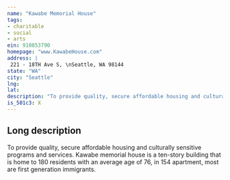 ```yaml
---
name: "Kawabe Memorial House"
tags:
- charitable
- social
- arts
ein: 910853790
homepage: "www.KawabeHouse.com"
address: |
 221 - 18TH Ave S, \nSeattle, WA 98144
state: "WA"
city: "Seattle"
lng: 
lat: 
description: "To provide quality, secure affordable housing and culturally sensitive programs and services. "
is_501c3: X
---
```


## Long description

To provide quality, secure affordable housing and culturally sensitive programs and services. Kawabe memorial house is a ten-story building that is home to 180 residents with an average age of 76, in 154 apartment, most are first generation immigrants. 
